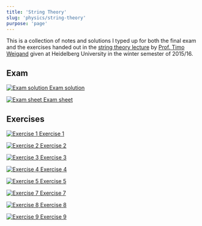 ```yaml
---
title: 'String Theory'
slug: 'physics/string-theory'
purpose: 'page'
---
```


This is a collection of notes and solutions I typed up for both the final exam and the exercises handed out in the [string theory lecture](http://www.thphys.uni-heidelberg.de/~weigand/Strings-2015.html) by [Prof. Timo Weigand](https://www.thphys.uni-heidelberg.de/~weigand/) given at Heidelberg University in the winter semester of 2015/16.

## Exam

<div class="grid">

[![Exam solution](thumbnails/exam-sol.png) Exam solution](pdfs/exam-sol.pdf)

[![Exam sheet](thumbnails/exam-sheet.png) Exam sheet](pdfs/exam-sheet.pdf)

</div>

## Exercises

<div class="grid">

[![Exercise 1](thumbnails/sol-01.png) Exercise 1](pdfs/sol-01.pdf)

[![Exercise 2](thumbnails/sol-02.png) Exercise 2](pdfs/sol-02.pdf)

[![Exercise 3](thumbnails/sol-03.png) Exercise 3](pdfs/sol-03.pdf)

[![Exercise 4](thumbnails/sol-04.png) Exercise 4](pdfs/sol-04.pdf)

[![Exercise 5](thumbnails/sol-05.png) Exercise 5](pdfs/sol-05.pdf)

[![Exercise 7](thumbnails/sol-07.png) Exercise 7](pdfs/sol-07.pdf)

[![Exercise 8](thumbnails/sol-08.png) Exercise 8](pdfs/sol-08.pdf)

[![Exercise 9](thumbnails/sol-09.png) Exercise 9](pdfs/sol-09.pdf)

</div>
